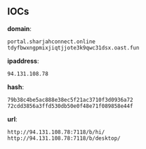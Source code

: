 
## IOCs

__domain__:

```text
portal.sharjahconnect.online
tdyfbwxngpmixjiqtjjote3k9qwc31dsx.oast.fun
```
__ipaddress__:

```text
94.131.108.78
```
__hash__:

```text
79b38c4be5ac888e38ec5f21ac3710f3d0936a72
72cdd3856a3ffd530db50e0f48e71f089858e44f
```
__url__:

```text
http://94.131.108.78:7118/b/hi/
http://94.131.108.78:7118/b/desktop/
```